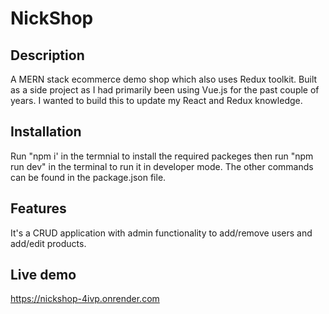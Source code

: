 # NickShop

## Description
A MERN stack ecommerce demo shop which also uses Redux toolkit. Built as a side project as I had primarily been using Vue.js for the past couple of years. I wanted to build this to update my React and Redux knowledge. 

## Installation

Run "npm i' in the termnial to install the required packeges then run "npm run dev" in the terminal to run it in developer mode. The other commands can be found in the package.json file. 

## Features
It's a CRUD application with admin functionality to add/remove users and add/edit products. 

## Live demo 

https://nickshop-4ivp.onrender.com


